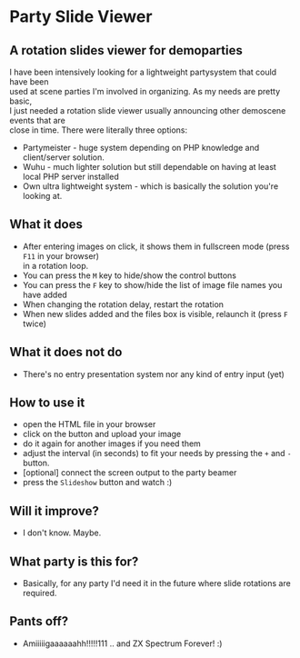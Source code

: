 # Party Slide Viewer
## A rotation slides viewer for demoparties

I have been intensively looking for a lightweight partysystem that could have been  
used at scene parties I'm involved in organizing. As my needs are pretty basic,  
I just needed a rotation slide viewer usually announcing other demoscene events that are  
close in time. There were literally three options:

- Partymeister - huge system depending on PHP knowledge and client/server solution.
- Wuhu - much lighter solution but still dependable on having at least local PHP server installed
- Own ultra lightweight system - which is basically the solution you're looking at. 

## What it does
- After entering images on click, it shows them in fullscreen mode (press ``F11`` in your browser)  
in a rotation loop.
- You can press the ``M`` key to hide/show the control buttons
- You can press the ``F`` key to show/hide the list of image file names you have added
- When changing the rotation delay, restart the rotation
- When new slides added and the files box is visible, relaunch it (press ``F`` twice)

## What it does not do
- There's no entry presentation system nor any kind of entry input (yet)

## How to use it
- open the HTML file in your browser
- click on the button and upload your image
- do it again for another images if you need them
- adjust the interval (in seconds) to fit your needs by pressing the ``+`` and ``-`` button.
- [optional] connect the screen output to the party beamer
- press the ``Slideshow`` button and watch :)

## Will it improve?
- I don't know. Maybe.

## What party is this for?
- Basically, for any party I'd need it in the future where slide rotations are required.

## Pants off?
- Amiiiiigaaaaaahh!!!!!111 .. and ZX Spectrum Forever! :)
